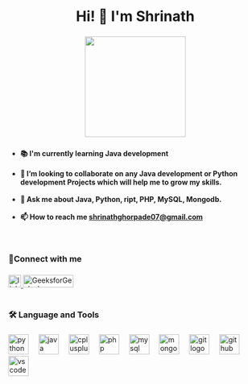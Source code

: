 <h1 align="center">Hi! 👋 I'm Shrinath</h1>

###

<div align="center">
  <img height="200" src="https://user-images.githubusercontent.com/99407071/265520684-79dbe8e4-155d-410d-9bcd-020545a559b8.gif"  />
</div>

###

<h4 align="left"><ul><li>📚 I'm currently learning Java development<br><br></li><li>👯 I’m looking to collaborate on any Java development or Python development Projects which will help me to grow my skills.<br><br></li><li>💬 Ask me about Java, Python, ript, PHP, MySQL, Mongodb.<br><br></li><li>📫 How to reach me <a   href="mailto:example@example.com">shrinathghorpade07@gmail.com</a></li></ul></h4>
<br>
<p align="left"></p>

###

<h3 align="left">🔎Connect with me</h3>

###

<div align="left">
  <a href="https://www.linkedin.com/in/shrinath-ghorpade-135062223/" target="_blank">
    <img src="https://img.shields.io/static/v1?message=LinkedIn&logo=linkedin&label=&color=0077B5&logoColor=white&labelColor=&style=for-the-badge" height="25" alt="linkedin logo"  />
  </a>


  <a href="https://www.geeksforgeeks.org/" target="_blank">
    <img src="https://www.geeksforgeeks.org/gfg-new-logo/" height="25" width="100" alt="GeeksforGeeks logo" />
  </a>
</div>

</br>


###

<p align="left"></p>

###

<h3 align="left">🛠 Language and Tools</h3>

###

<div align="left">
  <img src="https://cdn.jsdelivr.net/gh/devicons/devicon/icons/python/python-original.svg" height="40" alt="python logo"  />
  <img width="12" />
  <img src="https://cdn.jsdelivr.net/gh/devicons/devicon/icons/java/java-original.svg" height="40" alt="java logo"  />
  <img width="12" />
  <img src="https://cdn.jsdelivr.net/gh/devicons/devicon/icons/cplusplus/cplusplus-original.svg" height="40" alt="cplusplus logo"  />
  <img width="12" />
  <img src="https://cdn.jsdelivr.net/gh/devicons/devicon/icons/php/php-original.svg" height="40" alt="php logo"  />
  <img width="12" />
  <img src="https://cdn.jsdelivr.net/gh/devicons/devicon/icons/mysql/mysql-original.svg" height="40" alt="mysql logo"  />
  <img width="12" />
  <img src="https://cdn.jsdelivr.net/gh/devicons/devicon/icons/mongodb/mongodb-original.svg" height="40" alt="mongodb logo"  />
  <img width="12" />
  <img src="https://cdn.jsdelivr.net/gh/devicons/devicon/icons/git/git-original.svg" height="40" alt="git logo"  />
  <img width="12" />
  <img src="https://cdn.jsdelivr.net/gh/devicons/devicon/icons/github/github-original.svg" height="40" alt="github logo"  />
  <img width="12" />
  <img src="https://cdn.jsdelivr.net/gh/devicons/devicon/icons/vscode/vscode-original.svg" height="40" alt="vscode logo"  />
</div>

###
